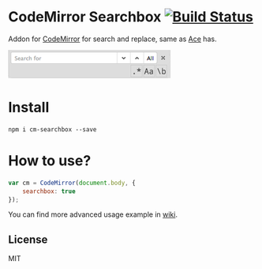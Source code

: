 # CodeMirror Searchbox [![Build Status][BuildStatusIMGURL]][BuildStatusURL]

[BuildStatusURL]:           https://travis-ci.org/coderaiser/cloudcmd  "Build Status"
[BuildStatusIMGURL]:        https://img.shields.io/travis/coderaiser/cloudcmd.svg?style=flat

Addon for [CodeMirror](http://codemirror.net "CodeMirror") for search and replace, same as [Ace](http://ace.c9.io/ "Ace") has.

![searchbox](https://raw.githubusercontent.com/coderaiser/cm-searchbox/master/img/searchbox.png "CodeMirror Searchbox")

# Install

```
npm i cm-searchbox --save
```

# How to use?

```js
var cm = CodeMirror(document.body, {
    searchbox: true
});
```

You can find more advanced usage example in [wiki](https://github.com/coderaiser/cm-searchbox/wiki).

## License

MIT
